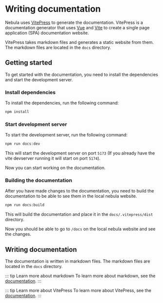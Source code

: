 # Writing documentation

Nebula uses [VitePress](https://vitepress.vuejs.org/) to generate the documentation. VitePress is a documentation generator that uses [Vue](https://vuejs.org/) and [Vite](https://vitejs.dev/) to create a single page application (SPA) documentation website.

VitePress takes markdown files and generates a static website from them. The markdown files are located in the `docs` directory.

## Getting started

To get started with the documentation, you need to install the dependencies and start the development server.

### Install dependencies

To install the dependencies, run the following command:

```bash
npm install
```

### Start development server

To start the development server, run the following command:

```bash
npm run docs:dev
```

This will start the development server on port `5173` (If you already have the vite devserver running it will start on port `5174`).

Now you can start working on the documentation.

### Building the documentation

After you have made changes to the documentation, you need to build the documentation to be able to see them in the local nebula website.

```bash
npm run docs:build
```

This will build the documentation and place it in the `docs/.vitepress/dist` directory.

Now you should be able to go to `/docs` on the local nebula website and see the changes.

## Writing documentation

The documentation is written in markdown files. The markdown files are located in the `docs` directory.

::: tip Learn more about markdown
To learn more about markdown, see the [documentation](https://www.markdownguide.org/).
:::

::: tip Learn more about VitePress
To learn more about VitePress, see the [documentation](https://vitepress.vuejs.org/).
:::

